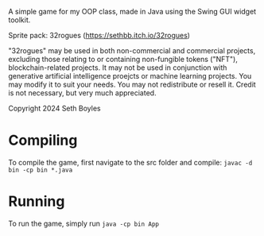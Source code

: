 A simple game for my OOP class, made in Java using the Swing GUI widget toolkit.

Sprite pack: 32rogues (https://sethbb.itch.io/32rogues)

"32rogues" may be used in both non-commercial and commercial projects, excluding those relating to or containing non-fungible tokens ("NFT"),  blockchain-related projects. It may not be used in conjunction with generative artificial intelligence proejcts or machine learning projects. You may modify it to suit your needs. You may not redistribute or resell it. Credit is not necessary, but very much appreciated. 

Copyright 2024 Seth Boyles

# Compiling
To compile the game, first navigate to the src folder and compile:
```javac -d bin -cp bin *.java```

# Running
To run the game, simply run
```java -cp bin App```